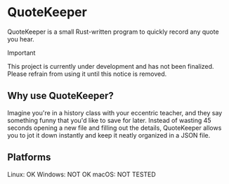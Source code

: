 # QuoteKeeper

QuoteKeeper is a small Rust-written program to quickly record any quote you hear.

> [!IMPORTANT]
> This project is currently under development and has not been finalized. Please refrain from using it until this notice is removed.

## Why use QuoteKeeper?

Imagine you're in a history class with your eccentric teacher, and they say something funny that you'd like to save for later. Instead of wasting 45 seconds opening a new file and filling out the details, QuoteKeeper allows you to jot it down instantly and keep it neatly organized in a JSON file.

## Platforms

Linux: OK
Windows: NOT OK
macOS: NOT TESTED
